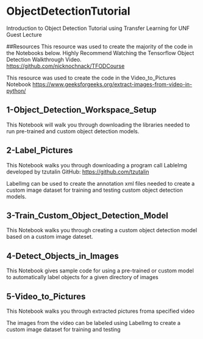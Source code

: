 # ObjectDetectionTutorial

Introduction to Object Detection Tutorial using Transfer Learning for UNF Guest Lecture

##Resources
This resource was used to create the majority of the code in the Notebooks below. Highly Recommend Watching the Tensorflow Object Detection Walkthrough Video.
https://github.com/nicknochnack/TFODCourse

This resource was used to create the code in the Video_to_Pictures Notebook
https://www.geeksforgeeks.org/extract-images-from-video-in-python/

## 1-Object_Detection_Workspace_Setup
This Notebook will walk you through downloading the libraries needed to run pre-trained and custom object detection models.

## 2-Label_Pictures
This Notebook walks you through downloading a program call LableImg developed by tzutalin GitHub: https://github.com/tzutalin

LabelImg can be used to create the annotation xml files needed to create a custom image dataset for training and testing custom object detection models.

## 3-Train_Custom_Object_Detection_Model
This Notebook walks you through creating a custom object detection model based on a custom image dateset. 

## 4-Detect_Objects_in_Images
This Notebook gives sample code for using a pre-trained or custom model to automatically label objects for a given directory of images

## 5-Video_to_Pictures
This Notebook walks you through extracted pictures froma specified video

The images from the video can be labeled using LabelImg to create a custom image dataset for training and testing
